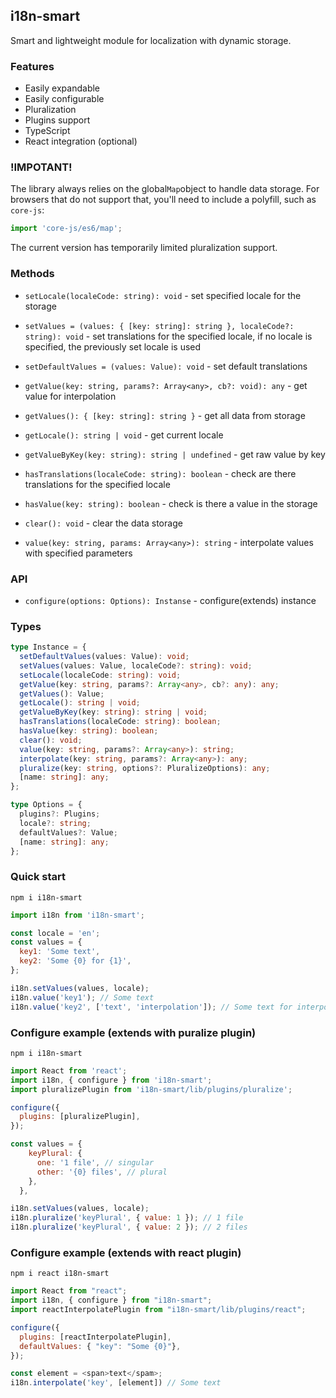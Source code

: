 ## i18n-smart

Smart and lightweight module for localization with dynamic storage.

### Features

- Easily expandable
- Easily configurable
- Pluralization
- Plugins support
- TypeScript
- React integration (optional)

### !IMPOTANT!

The library always relies on the global`Map`object to handle data storage. For browsers that do not support that, you'll need to include a polyfill, such as `core-js`:

```javascript
import 'core-js/es6/map';
```

The current version has temporarily limited pluralization support.

### Methods

- `setLocale(localeCode: string): void` - set specified locale for the storage

- `setValues = (values: { [key: string]: string }, localeCode?: string): void` - set translations for the specified locale, if no locale is specified, the previously set locale is used

- `setDefaultValues = (values: Value): void` - set default translations

- `getValue(key: string, params?: Array<any>, cb?: void): any` - get value for interpolation

- `getValues(): { [key: string]: string }` - get all data from storage

- `getLocale(): string | void` - get current locale

- `getValueByKey(key: string): string | undefined` - get raw value by key

- `hasTranslations(localeCode: string): boolean` - check are there translations for the specified locale

- `hasValue(key: string): boolean` - check is there a value in the storage

- `clear(): void` - clear the data storage

- `value(key: string, params: Array<any>): string` - interpolate values with specified parameters

### API

- `configure(options: Options): Instanse` - configure(extends) instance

### Types

```typescript
type Instance = {
  setDefaultValues(values: Value): void;
  setValues(values: Value, localeCode?: string): void;
  setLocale(localeCode: string): void;
  getValue(key: string, params?: Array<any>, cb?: any): any;
  getValues(): Value;
  getLocale(): string | void;
  getValueByKey(key: string): string | void;
  hasTranslations(localeCode: string): boolean;
  hasValue(key: string): boolean;
  clear(): void;
  value(key: string, params?: Array<any>): string;
  interpolate(key: string, params?: Array<any>): any;
  pluralize(key: string, options?: PluralizeOptions): any;
  [name: string]: any;
};

type Options = {
  plugins?: Plugins;
  locale?: string;
  defaultValues?: Value;
  [name: string]: any;
};
```

### Quick start

```
npm i i18n-smart
```

```javascript
import i18n from 'i18n-smart';

const locale = 'en';
const values = {
  key1: 'Some text',
  key2: 'Some {0} for {1}',
};

i18n.setValues(values, locale);
i18n.value('key1'); // Some text
i18n.value('key2', ['text', 'interpolation']); // Some text for interpolation
```

### Configure example (extends with puralize plugin)

```
npm i i18n-smart
```

```javascript
import React from 'react';
import i18n, { configure } from 'i18n-smart';
import pluralizePlugin from 'i18n-smart/lib/plugins/pluralize';

configure({
  plugins: [pluralizePlugin],
});

const values = {
    keyPlural: {
      one: '1 file', // singular
      other: '{0} files', // plural
    },
  },

i18n.setValues(values, locale);
i18n.pluralize('keyPlural', { value: 1 }); // 1 file
i18n.pluralize('keyPlural', { value: 2 }); // 2 files
```

### Configure example (extends with react plugin)

```
npm i react i18n-smart
```

```javascript
import React from "react";
import i18n, { configure } from "i18n-smart";
import reactInterpolatePlugin from "i18n-smart/lib/plugins/react";

configure({
  plugins: [reactInterpolatePlugin],
  defaultValues: { "key": "Some {0}"},
});

const element = <span>text</spam>;
i18n.interpolate('key', [element]) // Some text
```
